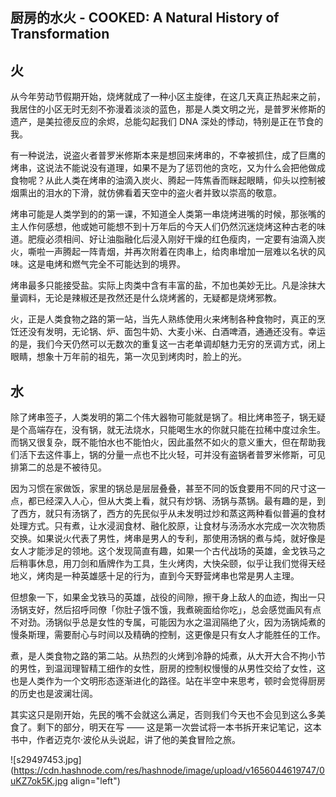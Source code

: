 ## 厨房的水火 - COOKED: A Natural History of Transformation

## 火

从今年劳动节假期开始，烧烤就成了一种小区主旋律，在这几天真正热起来之前，我居住的小区无时无刻不弥漫着淡淡的蓝色，那是人类文明之光，是普罗米修斯的遗产，是美拉德反应的余烬，总能勾起我们 DNA 深处的悸动，特别是正在节食的我。

有一种说法，说盗火者普罗米修斯本来是想回来烤串的，不幸被抓住，成了巨鹰的烤串，这说法不能说没有道理，如果不是为了惩罚他的贪吃，又为什么会把他做成食物呢？从此人类在烤串的油滴入炭火、腾起一阵焦香而眯起眼睛，仰头以控制被烟熏出的泪水的下滑，就仿佛看着天空中的盗火者并致以崇高的敬意。

烤串可能是人类学到的的第一课，不知道全人类第一串烧烤进嘴的时候，那张嘴的主人作何感想，他或她可能想不到十万年后的今天人们仍然沉迷烧烤这种古老的味道。肥瘦必须相间、好让油脂融化后浸入刚好干燥的红色瘦肉，一定要有油滴入炭火，嘶啦一声腾起一阵青烟，并再次附着在肉串上，给肉串增加一层难以名状的风味。这是电烤和燃气完全不可能达到的境界。

烤串最多只能接受盐。实际上肉类中含有丰富的盐，不加也美妙无比。凡是涂抹大量调料，无论是辣椒还是孜然还是什么烧烤酱的，无疑都是烧烤邪教。

火，正是人类食物之路的第一站，当先人熟练使用火来烤制各种食物时，真正的烹饪还没有发明，无论锅、炉、面包牛奶、大麦小米、白酒啤酒，通通还没有。幸运的是，我们今天仍然可以无数次的重复这一古老单调却魅力无穷的烹调方式，闭上眼睛，想象十万年前的祖先，第一次见到烤肉时，脸上的光。

## 水

除了烤串签子，人类发明的第二个伟大器物可能就是锅了。相比烤串签子，锅无疑是个高端存在，没有锅，就无法烧水，只能喝生水的你就只能在拉稀中度过余生。而锅又很复杂，既不能怕水也不能怕火，因此虽然不如火的意义重大，但在帮助我们活下去这件事上，锅的分量一点也不比火轻，可并没有盗锅者普罗米修斯，可见排第二的总是不被待见。

因为习惯在家做饭，家里的锅总是层层叠叠，甚至不同的饭食要用不同的尺寸这一点，都已经深入人心，但从大类上看，就只有炒锅、汤锅与蒸锅。最有趣的是，到了西方，就只有汤锅了，西方的先民似乎从未发明过炒和蒸这两种看似普遍的食材处理方式。只有煮，让水浸润食材、融化胶原，让食材与汤汤水水完成一次次物质交换。如果说火代表了男性，烤串是男人的专利，那使用汤锅的煮与炖，就好像是女人才能涉足的领地。这个发现简直有趣，如果一个古代战场的英雄，金戈铁马之后稍事休息，用刀剑和盾牌作为工具，生火烤肉，大快朵颐，似乎让我们觉得天经地义，烤肉是一种英雄感十足的行为，直到今天野营烤串也常是男人主理。

但想象一下，如果金戈铁马的英雄，战役的间隙，擦干身上敌人的血迹，掏出一只汤锅支好，然后招呼同僚「你肚子饿不饿，我煮碗面给你吃」，总会感觉画风有点不对劲。汤锅似乎总是女性的专属，可能因为水之温润隔绝了火，因为汤锅炖煮的慢条斯理，需要耐心与时间以及精确的控制，这更像是只有女人才能胜任的工作。

煮，是人类食物之路的第二站。从热烈的火烤到冷静的炖煮，从大开大合不拘小节的男性，到温润理智精工细作的女性，厨房的控制权慢慢的从男性交给了女性，这也是人类作为一个文明形态逐渐进化的路径。站在半空中来思考，顿时会觉得厨房的历史也是波澜壮阔。

其实这只是刚开始，先民的嘴不会就这么满足，否则我们今天也不会见到这么多美食了。剩下的部分，明天在写 —— 这是第一次尝试将一本书拆开来记笔记，这本书中，作者迈克尔·波伦从头说起，讲了他的美食冒险之旅。


![s29497453.jpg](https://cdn.hashnode.com/res/hashnode/image/upload/v1656044619747/0uKZ7ok5K.jpg align="left")

